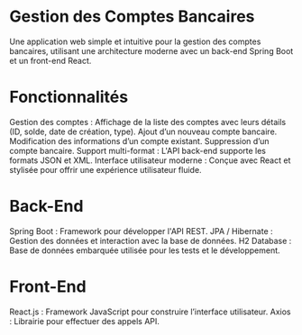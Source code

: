 # Gestion des Comptes Bancaires
Une application web simple et intuitive pour la gestion des comptes bancaires, utilisant une architecture moderne avec un back-end Spring Boot et un front-end React.
# Fonctionnalités
Gestion des comptes :
Affichage de la liste des comptes avec leurs détails (ID, solde, date de création, type).
Ajout d’un nouveau compte bancaire.
Modification des informations d’un compte existant.
Suppression d’un compte bancaire.
Support multi-format :
L'API back-end supporte les formats JSON et XML.
Interface utilisateur moderne :
Conçue avec React et stylisée pour offrir une expérience utilisateur fluide.
# Back-End
Spring Boot :
Framework pour développer l'API REST.
JPA / Hibernate :
Gestion des données et interaction avec la base de données.
H2 Database :
Base de données embarquée utilisée pour les tests et le développement.
# Front-End
React.js :
Framework JavaScript pour construire l’interface utilisateur.
Axios :
Librairie pour effectuer des appels API.
